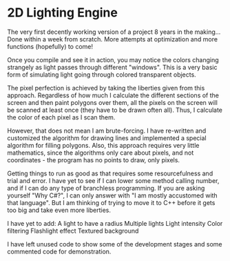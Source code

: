 # 2D Lighting Engine

The very first decently working version of a project 8 years in the making... Done within a week from scratch.
More attempts at optimization and more functions (hopefully) to come!

Once you compile and see it in action, you may notice the colors changing strangely as light passes through different "windows". This is a very basic form of simulating light going through colored transparent objects.

The pixel perfection is achieved by taking the liberties given from this approach. Regardless of how much I calculate the different sections of the screen and then paint polygons over them, all the pixels on the screen will be scanned at least once (they have to be drawn often all). Thus, I calculate the color of each pixel as I scan them.

However, that does not mean I am brute-forcing. I have re-written and customized the algorithm for drawing lines and implemented a special algorithm for filling polygons. Also, this approach requires very little mathematics, since the algorithms only care about pixels, and not coordinates - the program has no points to draw, only pixels.

Getting things to run as good as that requires some resourcefulness and trial and error. I have yet to see if I can lower some method calling number, and if I can do any type of branchless programming. If you are asking yourself "Why C#?", I can only answer with "I am mostly accustomed with that language". But I am thinking of trying to move it to C++ before it gets too big and take even more liberties.

I have yet to add:
A light to have a radius
Multiple lights
Light intensity
Color filtering
Flashlight effect
Textured background

I have left unused code to show some of the development stages and some commented code for demonstration.
